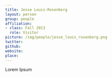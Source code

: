 ```yaml
---
title: Jesse Louis-Rosenberg
layout: person
group: people
affiliation:
- class: Fall 2013
  role: Visitor
picture: /img/people/jesse_louis_rosenberg.png
twitter:
github:
website:
place:
---
```

Lorem Ipsum